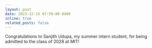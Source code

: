 ```yaml
---
layout: post
date: 2023-12-15 07:59:00-0400
inline: true
related_posts: false
---
```


Congratulations to Sanjith Udupa, my summer intern student, for being admitted to the class of 2028 at MIT!
